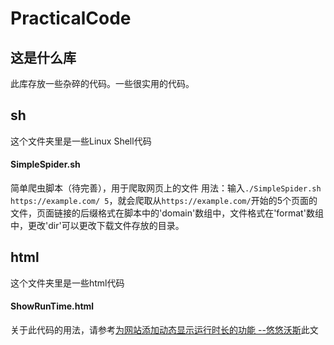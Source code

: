 # PracticalCode
## 这是什么库
此库存放一些杂碎的代码。一些很实用的代码。

## sh
这个文件夹里是一些Linux Shell代码
#### SimpleSpider.sh
简单爬虫脚本（待完善），用于爬取网页上的文件
用法：输入`./SimpleSpider.sh https://example.com/ 5`，就会爬取从`https://example.com/`开始的5个页面的文件，页面链接的后缀格式在脚本中的'domain'数组中，文件格式在'format'数组中，更改'dir'可以更改下载文件存放的目录。

## html
这个文件夹里是一些html代码
#### ShowRunTime.html
关于此代码的用法，请参考[为网站添加动态显示运行时长的功能 --悠悠沃斯](https://uuwosi.com/showruntime.html "为网站添加动态显示运行时长的功能 --悠悠沃斯")此文
